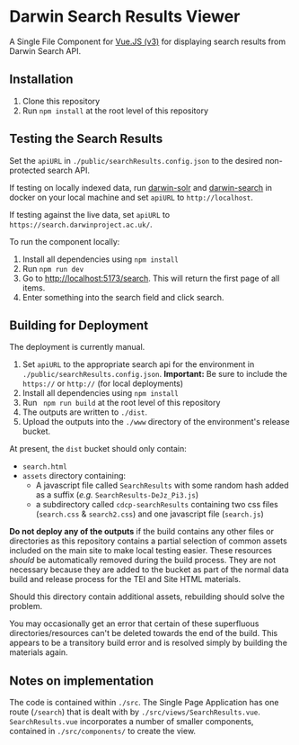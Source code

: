 # Darwin Search Results Viewer

A Single File Component for [Vue.JS (v3)](https://vuejs.org/) for displaying search results from Darwin Search API.

## Installation

1. Clone this repository
2. Run `npm install` at the root level of this repository

## Testing the Search Results

Set the `apiURL` in `./public/searchResults.config.json` to the desired non-protected search API.

If testing on locally indexed data, run [darwin-solr](https://github.com/cambridge-collection/darwin-solr) and [darwin-search](https://github.com/cambridge-collection/darwin-search) in docker on your local machine and set `apiURL` to `http://localhost`.

If testing against the live data, set `apiURL` to `https://search.darwinproject.ac.uk/`.

To run the component locally:

1. Install all dependencies using `npm install`
2. Run `npm run dev`
3. Go to <http://localhost:5173/search>. This will return the first page of all items.
4. Enter something into the search field and click search.

## Building for Deployment

The deployment is currently manual.

1. Set `apiURL` to the appropriate search api for the environment in `./public/searchResults.config.json`. **Important:** Be sure to include the `https://` or `http://` (for local deployments)
2. Install all dependencies using `npm install`
3. Run ` npm run build` at the root level of this repository
4. The outputs are written to `./dist`.
5. Upload the outputs into the `./www` directory of the environment's release bucket.

At present, the `dist` bucket should only contain:
- `search.html`
- `assets` directory containing:
  - A javascript file called `SearchResults` with some random hash added as a suffix (_e.g._ `SearchResults-DeJz_Pi3.js`)
  - a subdirectory called `cdcp-searchResults` containing two css files (`search.css` & `search2.css`) and one javascript file (`search.js`)

**Do not deploy any of the outputs** if the build contains any other files or directories as this repository contains a partial selection of common assets included on the main site to make local testing easier. These resources *should* be automatically removed during the build process. They are not necessary because they are added to the bucket as part of the normal data build and release process for the TEI and Site HTML materials. 

Should this directory contain additional assets, rebuilding should solve the problem.

You may occasionally get an error that certain of these superfluous directories/resources can't be deleted towards the end of the build. This appears to be a transitory build error and is resolved simply by building the materials again.

## Notes on implementation

The code is contained within `./src`. The Single Page Application has one route (`/search`) that is dealt with by `./src/views/SearchResults.vue`. `SearchResults.vue` incorporates a number of smaller components, contained in `./src/components/` to create the view.


